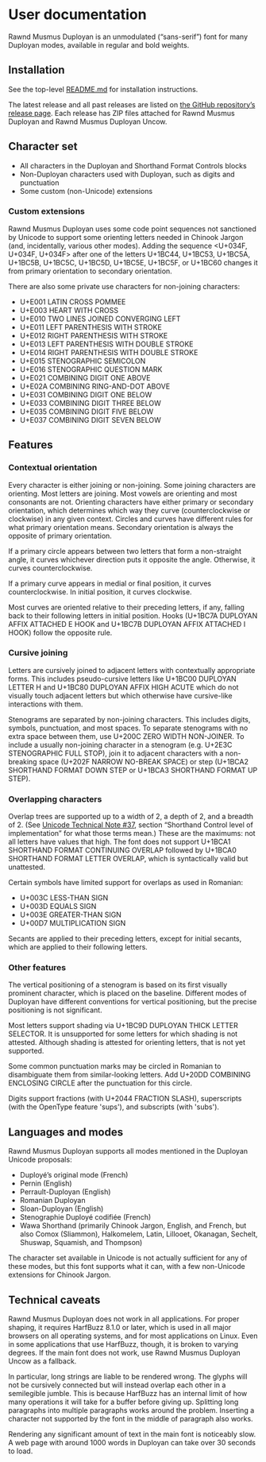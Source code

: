 <!--
Copyright 2022 Google LLC
Copyright 2023-2024 David Corbett

Licensed under the Apache License, Version 2.0 (the "License");
you may not use this file except in compliance with the License.
You may obtain a copy of the License at

    http://www.apache.org/licenses/LICENSE-2.0

Unless required by applicable law or agreed to in writing, software
distributed under the License is distributed on an "AS IS" BASIS,
WITHOUT WARRANTIES OR CONDITIONS OF ANY KIND, either express or implied.
See the License for the specific language governing permissions and
limitations under the License.
-->

# User documentation

Rawnd Musmus Duployan is an unmodulated (“sans-serif”) font for many Duployan
modes, available in regular and bold weights.

## Installation

See the top-level [README.md](../README.md) for installation instructions.

The latest release and all past releases are listed on [the GitHub repository’s
release page](https://github.com/dscorbett/duployan-font/releases). Each release
has ZIP files attached for Rawnd Musmus Duployan and Rawnd Musmus Duployan
Uncow.

## Character set

* All characters in the Duployan and Shorthand Format Controls blocks
* Non-Duployan characters used with Duployan, such as digits and punctuation
* Some custom (non-Unicode) extensions

### Custom extensions

Rawnd Musmus Duployan uses some code point sequences not sanctioned by Unicode
to support some orienting letters needed in Chinook Jargon (and, incidentally,
various other modes). Adding the sequence \<U+034F, U+034F, U+034F> after one of
the letters U+1BC44, U+1BC53, U+1BC5A, U+1BC5B, U+1BC5C, U+1BC5D, U+1BC5E,
U+1BC5F, or U+1BC60 changes it from primary orientation to secondary
orientation.

There are also some private use characters for non-joining characters:

* U+E001 LATIN CROSS POMMEE
* U+E003 HEART WITH CROSS
* U+E010 TWO LINES JOINED CONVERGING LEFT
* U+E011 LEFT PARENTHESIS WITH STROKE
* U+E012 RIGHT PARENTHESIS WITH STROKE
* U+E013 LEFT PARENTHESIS WITH DOUBLE STROKE
* U+E014 RIGHT PARENTHESIS WITH DOUBLE STROKE
* U+E015 STENOGRAPHIC SEMICOLON
* U+E016 STENOGRAPHIC QUESTION MARK
* U+E021 COMBINING DIGIT ONE ABOVE
* U+E02A COMBINING RING-AND-DOT ABOVE
* U+E031 COMBINING DIGIT ONE BELOW
* U+E033 COMBINING DIGIT THREE BELOW
* U+E035 COMBINING DIGIT FIVE BELOW
* U+E037 COMBINING DIGIT SEVEN BELOW

## Features

### Contextual orientation

Every character is either joining or non-joining. Some joining characters are
orienting. Most letters are joining. Most vowels are orienting and most
consonants are not. Orienting characters have either primary or secondary
orientation, which determines which way they curve (counterclockwise or
clockwise) in any given context. Circles and curves have different rules for
what primary orientation means. Secondary orientation is always the opposite of
primary orientation.

If a primary circle appears between two letters that form a non-straight angle,
it curves whichever direction puts it opposite the angle. Otherwise, it curves
counterclockwise.

If a primary curve appears in medial or final position, it curves
counterclockwise. In initial position, it curves clockwise.

Most curves are oriented relative to their preceding letters, if any, falling
back to their following letters in initial position. Hooks (U+1BC7A DUPLOYAN
AFFIX ATTACHED E HOOK and U+1BC7B DUPLOYAN AFFIX ATTACHED I HOOK) follow the
opposite rule.

### Cursive joining

Letters are cursively joined to adjacent letters with contextually appropriate
forms. This includes pseudo-cursive letters like U+1BC00 DUPLOYAN LETTER H and
U+1BC80 DUPLOYAN AFFIX HIGH ACUTE which do not visually touch adjacent letters
but which otherwise have cursive-like interactions with them.

Stenograms are separated by non-joining characters. This includes digits,
symbols, punctuation, and most spaces. To separate stenograms with no extra
space between them, use U+200C ZERO WIDTH NON-JOINER. To include a usually
non-joining character in a stenogram (e.g. U+2E3C STENOGRAPHIC FULL STOP),
join it to adjacent characters with a non-breaking space (U+202F NARROW NO-BREAK
SPACE) or step (U+1BCA2 SHORTHAND FORMAT DOWN STEP or U+1BCA3 SHORTHAND FORMAT
UP STEP).

### Overlapping characters

Overlap trees are supported up to a width of 2, a depth of 2, and a breadth of
2. (See [Unicode Technical Note #37](
https://www.unicode.org/notes/tn37/utn37-1-duployan.pdf), section “Shorthand
Control level of implementation” for what those terms mean.) These are the
maximums: not all letters have values that high. The font does not support
U+1BCA1 SHORTHAND FORMAT CONTINUING OVERLAP followed by U+1BCA0 SHORTHAND FORMAT
LETTER OVERLAP, which is syntactically valid but unattested.

Certain symbols have limited support for overlaps as used in Romanian:

* U+003C LESS-THAN SIGN
* U+003D EQUALS SIGN
* U+003E GREATER-THAN SIGN
* U+00D7 MULTIPLICATION SIGN

Secants are applied to their preceding letters, except for initial secants,
which are applied to their following letters.

### Other features

The vertical positioning of a stenogram is based on its first visually prominent
character, which is placed on the baseline. Different modes of Duployan have
different conventions for vertical positioning, but the precise positioning is
not significant.

Most letters support shading via U+1BC9D DUPLOYAN THICK LETTER SELECTOR. It is
unsupported for some letters for which shading is not attested. Although shading
is attested for orienting letters, that is not yet supported.

Some common punctuation marks may be circled in Romanian to disambiguate them
from similar-looking letters. Add U+20DD COMBINING ENCLOSING CIRCLE after the
punctuation for this circle.

Digits support fractions (with U+2044 FRACTION SLASH), superscripts (with the
OpenType feature 'sups'), and subscripts (with 'subs').

## Languages and modes

Rawnd Musmus Duployan supports all modes mentioned in the Duployan Unicode
proposals:

* Duployé’s original mode (French)
* Pernin (English)
* Perrault-Duployan (English)
* Romanian Duployan
* Sloan-Duployan (English)
* Stenographie Duployé codifiée (French)
* Wawa Shorthand (primarily Chinook Jargon, English, and French, but also Comox
  (Sliammon), Halkomelem, Latin, Lillooet, Okanagan, Sechelt, Shuswap, Squamish,
  and Thompson)

The character set available in Unicode is not actually sufficient for any of
these modes, but this font supports what it can, with a few non-Unicode
extensions for Chinook Jargon.

## Technical caveats

Rawnd Musmus Duployan does not work in all applications. For proper shaping, it
requires HarfBuzz 8.1.0 or later, which is used in all major browsers on all
operating systems, and for most applications on Linux. Even in some applications
that use HarfBuzz, though, it is broken to varying degrees. If the main font
does not work, use Rawnd Musmus Duployan Uncow as a fallback.

In particular, long strings are liable to be rendered wrong. The glyphs will not
be cursively connected but will instead overlap each other in a semilegible
jumble. This is because HarfBuzz has an internal limit of how many operations it
will take for a buffer before giving up. Splitting long paragraphs into multiple
paragraphs works around the problem. Inserting a character not supported by the
font in the middle of paragraph also works.

Rendering any significant amount of text in the main font is noticeably slow. A
web page with around 1000 words in Duployan can take over 30 seconds to load.
